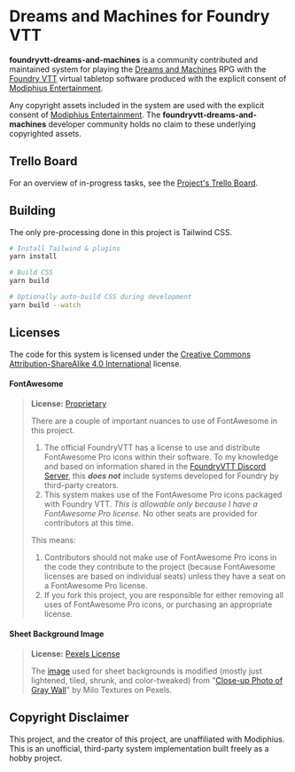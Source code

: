 # Dreams and Machines for Foundry VTT
**foundryvtt-dreams-and-machines** is a community contributed and maintained system for playing the [Dreams and Machines][1] RPG with the [Foundry VTT][2] virtual tabletop software produced with the explicit consent of [Modiphius Entertainment][3].

Any copyright assets included in the system are used with the explicit consent of [Modiphius Entertainment][3]. The **foundryvtt-dreams-and-machines** developer community holds no claim to these underlying copyrighted assets.

## Trello Board
For an overview of in-progress tasks, see the [Project's Trello Board](https://trello.com/b/qr6yQfIl/foundry-dreams-and-machines).

## Building
The only pre-processing done in this project is Tailwind CSS.

```sh
# Install Tailwind & plugins
yarn install

# Build CSS
yarn build

# Optionally auto-build CSS during development
yarn build --watch
```

## Licenses
The code for this system is licensed under the [Creative Commons Attribution-ShareAlike 4.0 International](LICENSE) license.

#### FontAwesome

> **License:** [Proprietary](https://fontawesome.com/license)
>
> There are a couple of important nuances to use of FontAwesome in this project.
>
> 1. The official FoundryVTT has a license to use and distribute FontAwesome Pro icons within their software. To my knowledge and based on information shared in the [FoundryVTT Discord Server](https://discord.gg/foundryvtt), this **_does not_** include systems developed for Foundry by third-party creators.
> 2. This system makes use of the FontAwesome Pro icons packaged with Foundry VTT. _This is allowable only because I have a FontAwesome Pro license._ No other seats are provided for contributors at this time.
>
> This means:
>
> 1. Contributors should not make use of FontAwesome Pro icons in the code they contribute to the project (because FontAwesome licenses are based on individual seats) unless they have a seat on a FontAwesome Pro license.
> 2. If you fork this project, you are responsible for either removing all uses of FontAwesome Pro icons, or purchasing an appropriate license.

#### Sheet Background Image
> **License:** [Pexels License](https://www.pexels.com/license/)
>
> The [image](images/dnm-bg.jpg) used for sheet backgrounds is modified (mostly just lightened, tiled, shrunk, and color-tweaked) from "[Close-up Photo of Gray Wall](https://www.pexels.com/photo/close-up-photo-of-gray-wall-2768398/)" by Milo Textures on Pexels.

## Copyright Disclaimer

This project, and the creator of this project, are unaffiliated with Modiphius. This is an unofficial, third-party system implementation built freely as a hobby project.

[1]: https://www.dreamsandmachines.com
[2]: https://foundryvtt.com
[3]: https://www.modiphius.net
